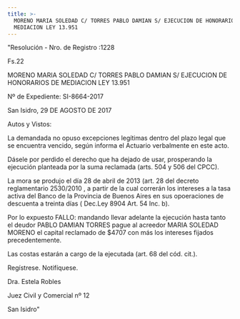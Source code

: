 ```yaml
---
title: >-
  MORENO MARIA SOLEDAD C/ TORRES PABLO DAMIAN S/ EJECUCION DE HONORARIOS DE
  MEDIACION LEY 13.951
---
```

"Resolución - Nro. de Registro :1228

Fs.22

MORENO MARIA SOLEDAD C/ TORRES PABLO DAMIAN S/ EJECUCION DE HONORARIOS DE MEDIACION LEY 13.951

 Nº de Expediente: SI-8664-2017

 San Isidro, 29 DE AGOSTO DE 2017

Autos y Vistos:

La demandada no opuso excepciones legítimas dentro del plazo legal que se encuentra vencido, según informa el Actuario verbalmente en este acto.



Dásele por perdido el derecho que ha dejado de usar, prosperando la ejecución planteada por la suma reclamada (arts. 504 y 506 del CPCC).



La mora se produjo el día 28 de abril de 2013 (art. 28 del decreto reglamentario 2530/2010 , a partir de la cual correrán los intereses a la tasa activa del Banco de la Provincia de Buenos Aires en sus opoeraciones de descuenta a treinta días ( Dec.Ley 8904 Art. 54 Inc. b).



Por lo expuesto FALLO: mandando llevar adelante la ejecución hasta tanto el deudor PABLO DAMIAN TORRES pague al acreedor MARIA SOLEDAD MORENO el capital reclamado de $4707 con más los intereses fijados precedentemente.



Las costas estarán a cargo de la ejecutada (art. 68 del cód. cit.).



Regístrese. Notifíquese.



Dra. Estela Robles



Juez Civil y Comercial nº 12



San Isidro"
